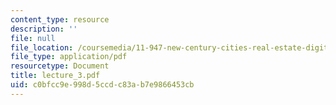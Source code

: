 ```yaml
---
content_type: resource
description: ''
file: null
file_location: /coursemedia/11-947-new-century-cities-real-estate-digital-technology-and-design-fall-2004/c0bfcc9e998d5ccdc83ab7e9866453cb_lecture_3.pdf
file_type: application/pdf
resourcetype: Document
title: lecture_3.pdf
uid: c0bfcc9e-998d-5ccd-c83a-b7e9866453cb
---
```

